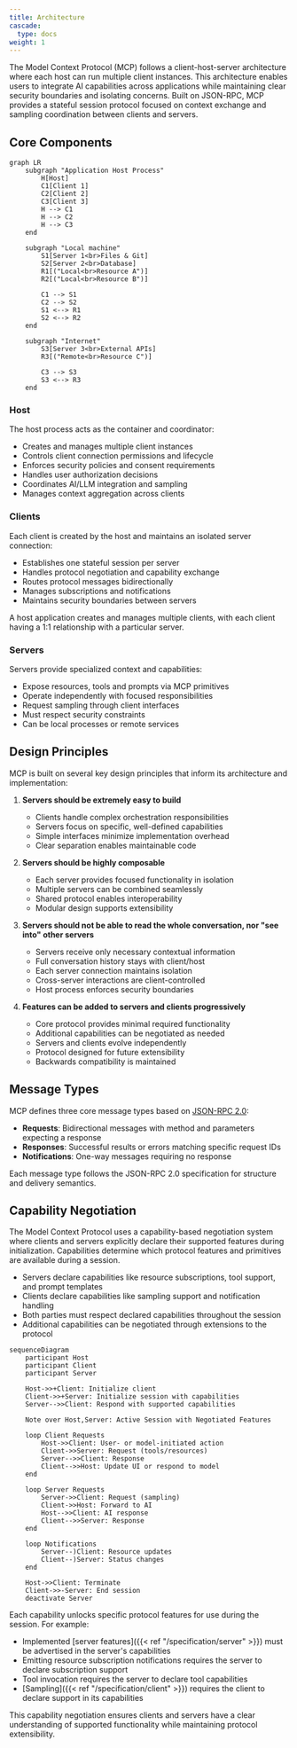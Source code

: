 ```yaml
---
title: Architecture
cascade:
  type: docs
weight: 1
---
```


The Model Context Protocol (MCP) follows a client-host-server architecture where each host can run multiple client instances. This architecture enables users to integrate AI capabilities across applications while maintaining clear security boundaries and isolating concerns. Built on JSON-RPC, MCP provides a stateful session protocol focused on context exchange and sampling coordination between clients and servers.

## Core Components

```mermaid
graph LR
    subgraph "Application Host Process"
        H[Host]
        C1[Client 1]
        C2[Client 2]
        C3[Client 3]
        H --> C1
        H --> C2
        H --> C3
    end

    subgraph "Local machine"
        S1[Server 1<br>Files & Git]
        S2[Server 2<br>Database]
        R1[("Local<br>Resource A")]
        R2[("Local<br>Resource B")]

        C1 --> S1
        C2 --> S2
        S1 <--> R1
        S2 <--> R2
    end

    subgraph "Internet"
        S3[Server 3<br>External APIs]
        R3[("Remote<br>Resource C")]

        C3 --> S3
        S3 <--> R3
    end
```

### Host
The host process acts as the container and coordinator:
- Creates and manages multiple client instances
- Controls client connection permissions and lifecycle
- Enforces security policies and consent requirements
- Handles user authorization decisions
- Coordinates AI/LLM integration and sampling
- Manages context aggregation across clients

### Clients
Each client is created by the host and maintains an isolated server connection:
- Establishes one stateful session per server
- Handles protocol negotiation and capability exchange
- Routes protocol messages bidirectionally
- Manages subscriptions and notifications
- Maintains security boundaries between servers

A host application creates and manages multiple clients, with each client having a 1:1 relationship with a particular server.

### Servers
Servers provide specialized context and capabilities:
- Expose resources, tools and prompts via MCP primitives
- Operate independently with focused responsibilities
- Request sampling through client interfaces
- Must respect security constraints
- Can be local processes or remote services

## Design Principles

MCP is built on several key design principles that inform its architecture and implementation:

1. **Servers should be extremely easy to build**
    - Clients handle complex orchestration responsibilities
    - Servers focus on specific, well-defined capabilities
    - Simple interfaces minimize implementation overhead
    - Clear separation enables maintainable code

2. **Servers should be highly composable**
    - Each server provides focused functionality in isolation
    - Multiple servers can be combined seamlessly
    - Shared protocol enables interoperability
    - Modular design supports extensibility

3. **Servers should not be able to read the whole conversation, nor "see into" other servers**
    - Servers receive only necessary contextual information
    - Full conversation history stays with client/host
    - Each server connection maintains isolation
    - Cross-server interactions are client-controlled
    - Host process enforces security boundaries

4. **Features can be added to servers and clients progressively**
    - Core protocol provides minimal required functionality
    - Additional capabilities can be negotiated as needed
    - Servers and clients evolve independently
    - Protocol designed for future extensibility
    - Backwards compatibility is maintained

## Message Types
MCP defines three core message types based on [JSON-RPC 2.0](https://www.jsonrpc.org/specification):

- **Requests**: Bidirectional messages with method and parameters expecting a response
- **Responses**: Successful results or errors matching specific request IDs
- **Notifications**: One-way messages requiring no response

Each message type follows the JSON-RPC 2.0 specification for structure and delivery semantics.

## Capability Negotiation

The Model Context Protocol uses a capability-based negotiation system where clients and servers explicitly declare their supported features during initialization. Capabilities determine which protocol features and primitives are available during a session.

- Servers declare capabilities like resource subscriptions, tool support, and prompt templates
- Clients declare capabilities like sampling support and notification handling
- Both parties must respect declared capabilities throughout the session
- Additional capabilities can be negotiated through extensions to the protocol

```mermaid
sequenceDiagram
    participant Host
    participant Client
    participant Server

    Host->>+Client: Initialize client
    Client->>+Server: Initialize session with capabilities
    Server-->>Client: Respond with supported capabilities

    Note over Host,Server: Active Session with Negotiated Features

    loop Client Requests
        Host->>Client: User- or model-initiated action
        Client->>Server: Request (tools/resources)
        Server-->>Client: Response
        Client-->>Host: Update UI or respond to model
    end

    loop Server Requests
        Server->>Client: Request (sampling)
        Client->>Host: Forward to AI
        Host-->>Client: AI response
        Client-->>Server: Response
    end

    loop Notifications
        Server--)Client: Resource updates
        Client--)Server: Status changes
    end

    Host->>Client: Terminate
    Client->>-Server: End session
    deactivate Server
```

Each capability unlocks specific protocol features for use during the session. For example:
- Implemented [server features]({{< ref "/specification/server" >}}) must be advertised in the server's capabilities
- Emitting resource subscription notifications requires the server to declare subscription support
- Tool invocation requires the server to declare tool capabilities
- [Sampling]({{< ref "/specification/client" >}}) requires the client to declare support in its capabilities

This capability negotiation ensures clients and servers have a clear understanding of supported functionality while maintaining protocol extensibility.
